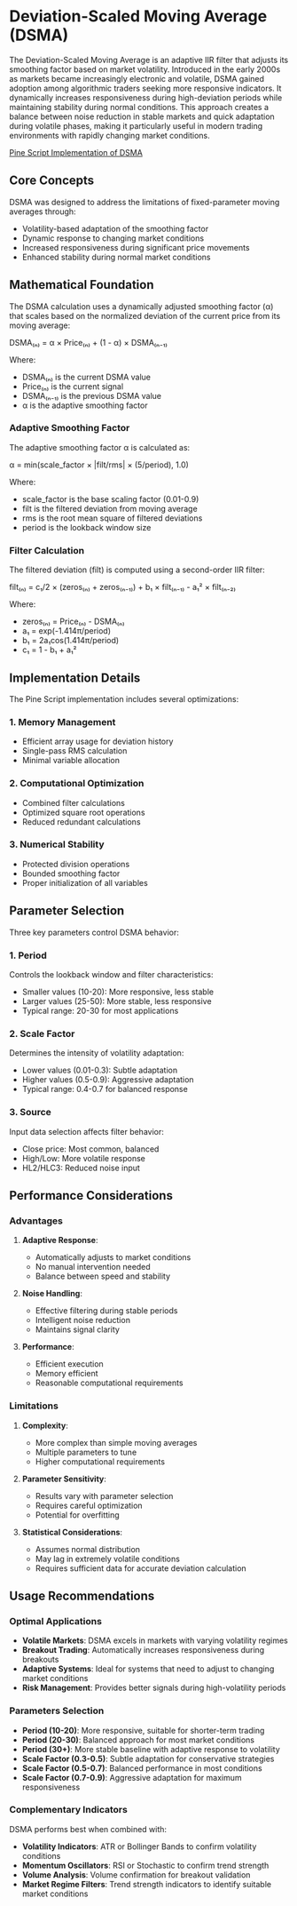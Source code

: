 # Deviation-Scaled Moving Average (DSMA)

The Deviation-Scaled Moving Average is an adaptive IIR filter that adjusts its smoothing factor based on market volatility. Introduced in the early 2000s as markets became increasingly electronic and volatile, DSMA gained adoption among algorithmic traders seeking more responsive indicators. It dynamically increases responsiveness during high-deviation periods while maintaining stability during normal conditions. This approach creates a balance between noise reduction in stable markets and quick adaptation during volatile phases, making it particularly useful in modern trading environments with rapidly changing market conditions.

[Pine Script Implementation of DSMA](https://github.com/mihakralj/pinescript/blob/main/indicators/trends_IIR/dsma.pine)

## Core Concepts

DSMA was designed to address the limitations of fixed-parameter moving averages through:

- Volatility-based adaptation of the smoothing factor
- Dynamic response to changing market conditions
- Increased responsiveness during significant price movements
- Enhanced stability during normal market conditions

## Mathematical Foundation

The DSMA calculation uses a dynamically adjusted smoothing factor (α) that scales based on the normalized deviation of the current price from its moving average:

DSMA₍ₙ₎ = α × Price₍ₙ₎ + (1 - α) × DSMA₍ₙ₋₁₎

Where:

- DSMA₍ₙ₎ is the current DSMA value
- Price₍ₙ₎ is the current signal
- DSMA₍ₙ₋₁₎ is the previous DSMA value
- α is the adaptive smoothing factor

### Adaptive Smoothing Factor

The adaptive smoothing factor α is calculated as:

α = min(scale_factor × |filt/rms| × (5/period), 1.0)

Where:

- scale_factor is the base scaling factor (0.01-0.9)
- filt is the filtered deviation from moving average
- rms is the root mean square of filtered deviations
- period is the lookback window size

### Filter Calculation

The filtered deviation (filt) is computed using a second-order IIR filter:

filt₍ₙ₎ = c₁/2 × (zeros₍ₙ₎ + zeros₍ₙ₋₁₎) + b₁ × filt₍ₙ₋₁₎ - a₁² × filt₍ₙ₋₂₎

Where:

- zeros₍ₙ₎ = Price₍ₙ₎ - DSMA₍ₙ₎
- a₁ = exp(-1.414π/period)
- b₁ = 2a₁cos(1.414π/period)
- c₁ = 1 - b₁ + a₁²

## Implementation Details

The Pine Script implementation includes several optimizations:

### 1. Memory Management

- Efficient array usage for deviation history
- Single-pass RMS calculation
- Minimal variable allocation

### 2. Computational Optimization

- Combined filter calculations
- Optimized square root operations
- Reduced redundant calculations

### 3. Numerical Stability

- Protected division operations
- Bounded smoothing factor
- Proper initialization of all variables

## Parameter Selection

Three key parameters control DSMA behavior:

### 1. Period

Controls the lookback window and filter characteristics:

- Smaller values (10-20): More responsive, less stable
- Larger values (25-50): More stable, less responsive
- Typical range: 20-30 for most applications

### 2. Scale Factor

Determines the intensity of volatility adaptation:

- Lower values (0.01-0.3): Subtle adaptation
- Higher values (0.5-0.9): Aggressive adaptation
- Typical range: 0.4-0.7 for balanced response

### 3. Source

Input data selection affects filter behavior:

- Close price: Most common, balanced
- High/Low: More volatile response
- HL2/HLC3: Reduced noise input

## Performance Considerations

### Advantages

1. **Adaptive Response**:
   - Automatically adjusts to market conditions
   - No manual intervention needed
   - Balance between speed and stability

2. **Noise Handling**:
   - Effective filtering during stable periods
   - Intelligent noise reduction
   - Maintains signal clarity

3. **Performance**:
   - Efficient execution
   - Memory efficient
   - Reasonable computational requirements

### Limitations

1. **Complexity**:
   - More complex than simple moving averages
   - Multiple parameters to tune
   - Higher computational requirements

2. **Parameter Sensitivity**:
   - Results vary with parameter selection
   - Requires careful optimization
   - Potential for overfitting

3. **Statistical Considerations**:
   - Assumes normal distribution
   - May lag in extremely volatile conditions
   - Requires sufficient data for accurate deviation calculation

## Usage Recommendations

### Optimal Applications

- **Volatile Markets**: DSMA excels in markets with varying volatility regimes
- **Breakout Trading**: Automatically increases responsiveness during breakouts
- **Adaptive Systems**: Ideal for systems that need to adjust to changing market conditions
- **Risk Management**: Provides better signals during high-volatility periods

### Parameters Selection

- **Period (10-20)**: More responsive, suitable for shorter-term trading
- **Period (20-30)**: Balanced approach for most market conditions
- **Period (30+)**: More stable baseline with adaptive response to volatility
- **Scale Factor (0.3-0.5)**: Subtle adaptation for conservative strategies
- **Scale Factor (0.5-0.7)**: Balanced performance in most conditions
- **Scale Factor (0.7-0.9)**: Aggressive adaptation for maximum responsiveness

### Complementary Indicators

DSMA performs best when combined with:

- **Volatility Indicators**: ATR or Bollinger Bands to confirm volatility conditions
- **Momentum Oscillators**: RSI or Stochastic to confirm trend strength
- **Volume Analysis**: Volume confirmation for breakout validation
- **Market Regime Filters**: Trend strength indicators to identify suitable market conditions
